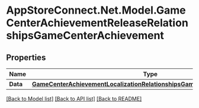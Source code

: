 # AppStoreConnect.Net.Model.GameCenterAchievementReleaseRelationshipsGameCenterAchievement

## Properties

Name | Type | Description | Notes
------------ | ------------- | ------------- | -------------
**Data** | [**GameCenterAchievementLocalizationRelationshipsGameCenterAchievementData**](GameCenterAchievementLocalizationRelationshipsGameCenterAchievementData.md) |  | [optional] 

[[Back to Model list]](../README.md#documentation-for-models) [[Back to API list]](../README.md#documentation-for-api-endpoints) [[Back to README]](../README.md)

